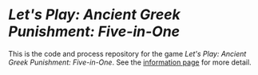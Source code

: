# *Let's Play: Ancient Greek Punishment: Five-in-One*

This is the code and process repository for the game *Let's Play: Ancient Greek Punishment: Five-in-One*. See the [information page](info/) for more detail.
